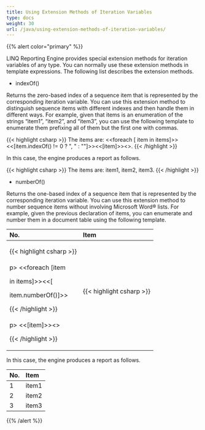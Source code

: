 ```yaml
---
title: Using Extension Methods of Iteration Variables
type: docs
weight: 30
url: /java/using-extension-methods-of-iteration-variables/
---
```


{{% alert color="primary" %}} 

LINQ Reporting Engine provides special extension methods for iteration variables of any type. You can normally use these extension methods in template expressions. The following list describes the extension methods.

- indexOf()

Returns the zero-based index of a sequence item that is represented by the corresponding iteration variable. You can use this extension method to distinguish sequence items with different indexes and then handle them in different ways. For example, given that items is an enumeration of the strings “item1”, “item2”, and “item3”, you can use the following template to enumerate them prefixing all of them but the first one with commas.

{{< highlight csharp >}}
The items are: <<foreach [
    item in items]>><<[item.indexOf() != 0
        ? ", "
        : ""]>><<[item]>><</foreach>>.
{{< /highlight >}}

In this case, the engine produces a report as follows.

{{< highlight csharp >}}
The items are: item1, item2, item3.
{{< /highlight >}}

- numberOf()

Returns the one-based index of a sequence item that is represented by the corresponding iteration variable. You can use this extension method to number sequence items without involving Microsoft Word® lists. For example, given the previous declaration of items, you can enumerate and number them in a document table using the following template.

|**No.** |**Item**|
| :- | :- |
|<p>{{< highlight csharp >}}
p> <<foreach [item</p><p>in items]>><<[</p><p>item.numberOf()]>></p><p>{{< /highlight >}}</p>|<p>{{< highlight csharp >}}
p> <<[item]>><</foreach>></p><p>{{< /highlight >}}</p>|
In this case, the engine produces a report as follows.

|**No.** |**Item**|
| :- | :- |
|1 |item1|
|2 |item2|
|3 |item3|
{{% /alert %}}

